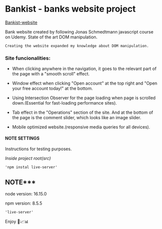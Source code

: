 # Bankist - banks website project

[Bankist-website](https://bankist-bankswebsite.netlify.app/)

Bank website created by following Jonas Schmedtmann javascript course on Udemy. State of the art DOM manipulation.

```
Creating the website expanded my knowledge about DOM manipulation.
```

### Site funcionalities:

- When clicking anywhere in the navigation, it goes to the relevant part of the page with a "smooth scroll" effect.

- Window effect when clicking "Open account" at the top right and "Open your free account today!" at the bottom.

- Using Intersection Observer for the page loading when page is scrolled down.(Essential for fast-loading performance sites).

- Tab effect in the "Operations" section of the site.
  And at the bottom of the page is the comment slider, which looks like an image slider.

- Mobile optimized website.(responsive media queries for all devices).

#### NOTE SETTINGS

Instructions for testing purposes.

_*Inside project root(src)*_

```
'npm instal live-server'
```

## NOTE*** 
node version: 16.15.0

npm version: 8.5.5

```
'live-server'
```

Enjoy 💸📈📊
